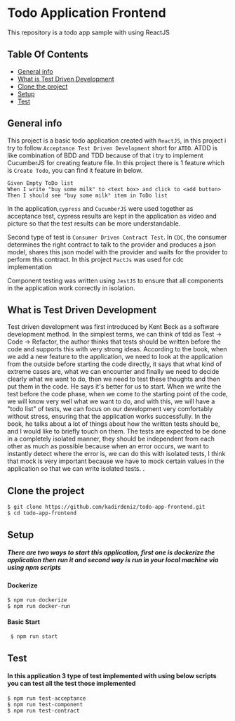 # Todo Application Frontend


This repository is a todo app sample with using ReactJS

## Table Of Contents
* [General info](#general-info)
* [What is Test Driven Development](#what-is-test-driven-development)
* [Clone the project](#clone-the-project)
* [Setup](#setup)
* [Test](#test)

## General info
This project is a basic todo application created with ```ReactJS```, in this project i try to follow ```Acceptance Test Driven Development``` short for ```ATDD```. ATDD is like combination of BDD and TDD because of that i try to implement CucumberJS for creating feature file. In this project there is 1 feature which is ```Create Todo```, you can find it feature in below.

```
Given Empty ToDo list
When I write "buy some milk" to <text box> and click to <add button>
Then I should see "buy some milk" item in ToDo list
``` 
In the application,```cypress``` and ```CucumberJS``` were used together as acceptance test, cypress results are kept in the application as video and picture so that the test results can be more understandable.

Second type of test is ```Consumer Driven Contract Test```. In ```CDC```, the consumer determines the right contract to talk to the provider and produces a json model, shares this json model with the provider and waits for the provider to perform this contract. In this project ```PactJs``` was used for cdc implementation

Component testing was written using ```JestJS```  to ensure that all components in the application work correctly in isolation.

## What is Test Driven Development
Test driven development was first introduced by Kent Beck as a software development method. In the simplest terms, we can think of tdd as Test -> Code -> Refactor, the author thinks that tests should be written before the code and supports this with very strong ideas. According to the book, when we add a new feature to the application, we need to look at the application from the outside before starting the code directly, it says that what kind of extreme cases are, what we can encounter and finally we need to decide clearly what we want to do, then we need to test these thoughts and then put them in the code. He says it's better for us to start. When we write the test before the code phase, when we come to the starting point of the code, we will know very well what we want to do, and with this, we will have a "todo list" of tests, we can focus on our development very comfortably without stress, ensuring that the application works successfully. In the book, he talks about a lot of things about how the written tests should be, and I would like to briefly touch on them. The tests are expected to be done in a completely isolated manner, they should be independent from each other as much as possible because when an error occurs, we want to instantly detect where the error is, we can do this with isolated tests, I think that mock is very important because we have to mock certain values in the application so that we can write isolated tests. .

## Clone the project

```
$ git clone https://github.com/kadirdeniz/todo-app-frontend.git
$ cd todo-app-frontend
```

## Setup
##### There are two ways to start this application, first one is dockerize the application then run it and second way is run in your local machine via using npm scripts

#### Dockerize
```
$ npm run dockerize
$ npm run docker-run
```

#### Basic Start
```
 $ npm run start
````

 ## Test
 #### In this application 3 type of test implemented with using below scripts you can test all the test those implemented
 ```
 $ npm run test-acceptance
 $ npm run test-component
 $ npm run test-contract
 ```






